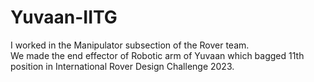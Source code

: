 # Yuvaan-IITG

I worked in the Manipulator subsection of the Rover team. <br>
We made the end effector of Robotic arm of Yuvaan which bagged 11th position in International Rover Design Challenge 2023.
